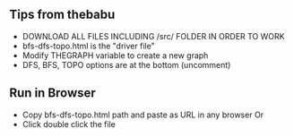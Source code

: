 ## Tips from thebabu
- DOWNLOAD ALL FILES INCLUDING /src/ FOLDER IN ORDER TO WORK
- bfs-dfs-topo.html is the "driver file"
- Modify THEGRAPH variable to create a new graph
- DFS, BFS, TOPO options are at the bottom (uncomment)

## Run in Browser
- Copy bfs-dfs-topo.html path and paste as URL in any browser
Or
- Click double click the file

